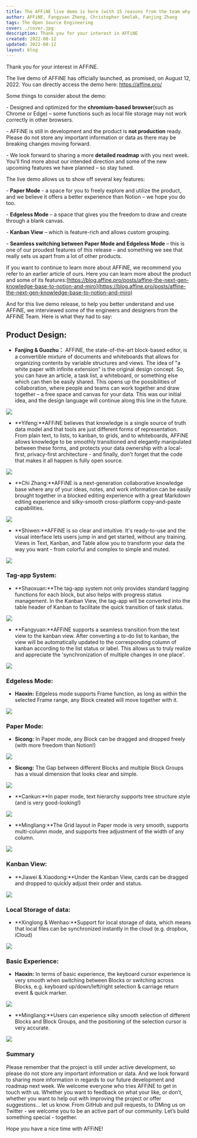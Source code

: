 ```yaml
---
title: The AFFiNE live demo is here (with 15 reasons from the team why you should try)
author: AFFiNE, Fangyuan Zheng, Christopher Smolak, Fanjing Zhang
tags: The Open Source Engineering
cover: ./cover.jpg
description: Thank you for your interest in AFFiNE
created: 2022-08-12
updated: 2022-08-12
layout: blog
---
```


Thank you for your interest in AFFiNE.

The live demo of AFFiNE has officially launched, as promised, on August 12, 2022. You can directly access the demo here: https://affine.pro/

Some things to consider about the demo:

\- Designed and optimized for the **chromium-based browser**(such as Chrome or Edge) – some functions such as local file storage may not work correctly in other browsers.

\- AFFiNE is still in development and the product is **not production** ready. Please do not store any important information or data as there may be breaking changes moving forward.

\- We look forward to sharing a more **detailed roadmap** with you next week. You’ll find more about our intended direction and some of the new upcoming features we have planned – so stay tuned.

The live demo allows us to show off several key features:

\- **Paper Mode** - a space for you to freely explore and utilize the product, and we believe it offers a better experience than Notion – we hope you do too.

\- **Edgeless Mode** – a space that gives you the freedom to draw and create through a blank canvas.

\- **Kanban View** – which is feature-rich and allows custom grouping.

\- **Seamless switching between Paper Mode and Edgeless Mode** – this is one of our proudest features of this release – and something we see that really sets us apart from a lot of other products.

If you want to continue to learn more about AFFiNE, we recommend you refer to an earlier article of ours. Here you can learn more about the product and some of its features:[https://blog.affine.pro/posts/affine-the-next-gen-knowledge-base-to-notion-and-miro](https://blog.affine.pro/posts/affine-the-next-gen-knowledge-base-to-notion-and-miro)

And for this live demo release, to help you better understand and use AFFiNE, we interviewed some of the engineers and designers from the AFFiNE Team. Here is what they had to say:

## Product Design:

- **Fanjing & Guozhu：** AFFiNE, the state-of-the-art block-based editor, is a convertible mixture of documents and whiteboards that allows for organizing contents by variable structures and views. The idea of "a white paper with infinite extension" is the original design concept. So, you can have an article, a task list, a whiteboard, or something else which can then be easily shared. This opens up the possibilities of collaboration, where people and teams can work together and draw together – a free space and canvas for your data. This was our initial idea, and the design language will continue along this line in the future.

![](./07a36b68ddbc9676bec64e2e38b944b00f960b23-1920x1080.gif)

- **Yifeng:**AFFiNE believes that knowledge is a single source of truth data model and that tools are just different forms of representation. From plain text, to lists, to kanban, to grids, and to whiteboards, AFFiNE allows knowledge to be smoothly transitioned and elegantly manipulated between these forms, and protects your data ownership with a local-first, privacy-first architecture - and finally, don't forget that the code that makes it all happen is fully open source.

![](./0816e2f964f5e3eb24c986fd7353a396fcff9b77-1280x720.png)

- **Chi Zhang:**AFFiNE is a next-generation collaborative knowledge base where any of your ideas, notes, and work information can be easily brought together in a blocked editing experience with a great Markdown editing experience and silky-smooth cross-platform copy-and-paste capabilities.

![](./325e8fa83d2dadfc1bcd14033aec30a6569c42ca-1920x1080.gif)

- **Shiwen:**AFFiNE is so clear and intuitive. It's ready-to-use and the visual interface lets users jump in and get started, without any training. Views in Text, Kanban, and Table allow you to transform your data the way you want - from colorful and complex to simple and muted.

![](./61a36aaf5e29c0bd2b0c611ee757a1b9ac768bda-1280x720.png)

### **Tag-app System:**

- **Shaoxuan:**The tag-app system not only provides standard tagging functions for each block, but also helps with progress status management. In the Kanban View, the tag-app will be converted into the table header of Kanban to facilitate the quick transition of task status.

![](./54116da848c595278792e87b8c6db8bf077e0242-1920x1080.gif)

- **Fangyuan:**AFFiNE supports a seamless transition from the text view to the kanban view. After converting a to-do list to kanban, the view will be automatically updated to the corresponding column of kanban according to the list status or label. This allows us to truly realize and appreciate the 'synchronization of multiple changes in one place'.

![](./3ea5043108110c30172bc6462f182d9e54916457-1920x1080.gif)

### **Edgeless Mode:**

- **Haoxin:** Edgeless mode supports Frame function, as long as within the selected Frame range, any Block created will move together with it.

![](./316007dbd9782451cb865855865b1adea87fef6e-1920x1080.gif)

### **Paper Mode:**

- **Sicong:** In Paper mode, any Block can be dragged and dropped freely (with more freedom than Notion!)

![](./6171734f35cd1ba63b952a13390321d33a0de894-1920x1080.gif)

- **Sicong:** The Gap between different Blocks and multiple Block Groups has a visual dimension that looks clear and simple.

![](./d7a36e5336b8d4a9abdd10176a1bf322a6e1454b-1280x513.png)

- **Cankun:**In paper mode, text hierarchy supports tree structure style (and is very good-looking!)

![](./76baa89a94d1c666878a9d000ef9c192e1485606-1560x310.png)

- **Mingliang:**The Grid layout in Paper mode is very smooth, supports multi-column mode, and supports free adjustment of the width of any column.

![](./b92c8dfeaaa72e96a87ddf347359d885ba7f11f1-1280x720.gif)

### **Kanban View:**

- **Jiawei & Xiaodong:**Under the Kanban View, cards can be dragged and dropped to quickly adjust their order and status.

![](./fa74e5fc8ddc089f9a59dacb81d30a1bf1c09f96-1920x1080.gif)

### **Local Storage of data:**

- **Xinglong & Wenhao:**Support for local storage of data, which means that local files can be synchronized instantly in the cloud (e.g. dropbox, iCloud)

![](./75c68c1bee9f3e0c6aa4e8abf3ff94058bec64a3-1920x1080.gif)

### **Basic Experience:**

- **Haoxin:** In terms of basic experience, the keyboard cursor experience is very smooth when switching between Blocks or switching across Blocks, e.g. keyboard up/down/left/right selection & carriage return event & quick marker.

![](./cec91eda6f3f77855a35f7d313cd075d579497dc-1920x1080.gif)

- **Mingliang:**Users can experience silky smooth selection of different Blocks and Block Groups, and the positioning of the selection cursor is very accurate.

![](./ea510fc7d1300bf62003341f06015e7c7f7bea9b-2412x1298.gif)

### **Summary**

Please remember that the project is still under active development, so please do not store any important information or data. And we look forward to sharing more information in regards to our future development and roadmap next week. We welcome everyone who tries AFFiNE to get in touch with us. Whether you want to feedback on what your like, or don’t, whether you want to help out with improving the project or offer suggestions… let us know. From GitHub and pull requests, to DMing us on Twitter - we welcome you to be an active part of our community. Let’s build something special - together.

Hope you have a nice time with AFFiNE!
